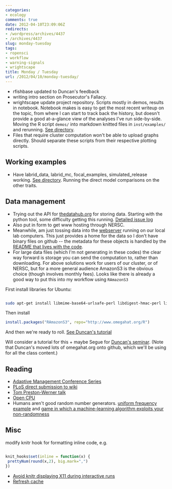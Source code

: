 ```yaml
---
categories:
- ecology
comments: true
date: 2012-04-10T23:09:06Z
redirects:
- /wordpress/archives/4437
- /archives/4437
slug: monday-tuesday
tags:
- ropensci
- workflow
- warning-signals
- wrightscape
title: Monday / Tuesday
url: /2012/04/10/monday-tuesday/
---
```


* rfishbase updated to Duncan's feedback
* writing intro section on Prosecutor's Fallacy.
* wrightscape update project repository. Scripts mostly in demos, results in notebook. Notebook makes is easy to get the most recent writeup on the topic, from where I can start to track back the history, but doesn't provide a good at-a-glance view of the analyses I've run side-by-side.  Moving the R script `demos/` into markdown knitted files in `inst/examples/` and rerunning.  [See directory](https://github.com/cboettig/wrightscape/blob/master/inst/examples).  
* Files that require cluster computation won't be able to upload graphs directly.  Should separate these scripts from their respective plotting scripts.  

## Working examples



* Have labrid_data, labrid_mc, focal_examples, simulated_release working.  [See directory](https://github.com/cboettig/wrightscape/blob/master/inst/examples).  Running the direct model comparisons on the other traits.  


## Data management

* Trying out the API for [thedatahub.org](http://thedatahub.org) for storing data. Starting with the python tool, some difficulty getting this running. [Detailed issue log](https://github.com/okfn/dpm/issues/55)
* Also put in form to get www hosting through NERSC.  
* Meanwhile, am just tossing data into the [webserver](http://two.ucdavis.edu/~cboettig/data/) running on our local lab computers.  This just provides a home for the data so I don't have binary files on github -- the metadata for these objects is handled by the [README that lives with the code](https://github.com/cboettig/wrightscape/tree/master/inst/examples).  
* For large data files (which I'm not generating in these codes) the clear way forward is storage you can send the computation to, rather than downloading.  For above solutions work for users of our cluster, or of NERSC, but for a more general audience AmazonS3 is the obvious choice (though involves monthly fees).  Looks like there is already a good way to put this into my workflow using `RAmazonS3`



First install libraries for Ubuntu:

```bash

sudo apt-get install libmime-base64-urlsafe-perl libdigest-hmac-perl libdigest-sha1-perl

```

Then install

```r
install.packages("RAmazonS3", repo="http://www.omegahat.org/R")
```

And then we're ready to roll.  [See Duncan's tutorial](http://www.omegahat.org/RAmazonS3/s3amazon.html)



Will consider a tutorial for this + maybe Segue for [Duncan's seminar](http://statcomputingucdavis.github.com/Spring12BBSeminar/).  (Note that Duncan's moved lots of omegahat.org onto github, which we'll be using for all the class content.)



## Reading

  * [Adaptive Management Conference Series](http://www.phidot.org/AMCS/participants/index.html)
  * [PLoS direct submission to wiki](http://wir.okfn.org/2012/03/29/plos-computational-biology-goes-wiki/)
  * [Tom Preston-Werner talk](https://plus.google.com/117538137308310530361/posts/LviS2eofpon)
  * [Open CPU](http://opencpu.org/2012/01/running-a-block-of-r-code-in-opencpu/)
  * Humans aren't good random number generators.  [uniform frequency example](http://www.khanacademy.org/labs/explorations/frequency-stability) and [game in which a machine-learning algorithm exploits your non-randomness](http://seed.ucsd.edu/~mindreader/)

## Misc





modify knitr hook for formatting inline code, e.g.

```r

knit_hooks$set(inline = function(x) {
 prettyNum(round(x,2), big.mark=",")
})

```


  * [Avoid knitr displaying X11 during interactive runs](https://github.com/yihui/knitr/issues/192)
  * [Refresh cache](https://github.com/yihui/knitr/issues/191)

